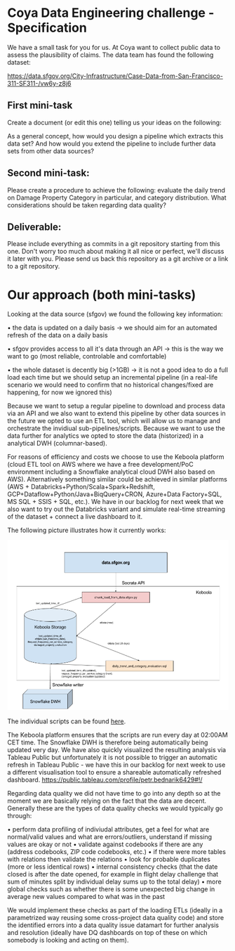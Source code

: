 # Coya Data Engineering challenge - Specification

We have a small task for you for us. At Coya want to collect public data to assess the plausibility of claims. The data team has found the following dataset:

https://data.sfgov.org/City-Infrastructure/Case-Data-from-San-Francisco-311-SF311-/vw6y-z8j6

## First mini-task
Create a document (or edit this one) telling us your ideas on the following:

As a general concept, how would you design a pipeline which extracts this data set? And how would you extend the pipeline to include further data sets from other data sources?

## Second mini-task:
Please create a procedure to achieve the following: evaluate the daily trend on Damage Property Category in particular, and category distribution. What considerations should be taken regarding data quality?

## Deliverable:
Please include everything as commits in a git repository starting from this one. Don't worry too much about making it all nice or perfect, we'll discuss it later with you. Please send us back this repository as a git archive or a link to a git repository.

# Our approach (both mini-tasks)

Looking at the data source (sfgov) we found the following key information:

• the data is updated on a daily basis -> we should aim for an automated refresh of the data on a daily basis

• sfgov provides access to all it's data through an API -> this is the way we want to go (most reliable, controlable and comfortable)

• the whole dataset is decently big (>1GB) -> it is not a good idea to do a full load each time but we should setup an incremental pipeline (in a real-life scenario we would need to confirm that no historical changes/fixed are happening, for now we ignored this)

Because we want to setup a regular pipeline to download and process data via an API and we also want to extend this pipeline by other data sources in the future we opted to use an ETL tool, which will allow us to manage and orchestrate the invidiual sub-pipelines/scripts. Because we want to use the data further for analytics we opted to store the data (historized) in a analytical DWH (columnar-based).

For reasons of efficiency and costs we choose to use the Keboola platform (cloud ETL tool on AWS where we have a free development/PoC environment including a Snowflake analytical cloud DWH also based on AWS). Alternatively something similar could be achieved in similar platforms (AWS + Databricks+Python/Scala+Spark+Redshift, GCP+Dataflow+Python/Java+BiqQuery+CRON, Azure+Data Factory+SQL, MS SQL + SSIS + SQL, etc.). We have in our backlog for next week that we also want to try out the Databricks variant and simulate real-time streaming of the dataset + connect a live dashboard to it.

The following picture illustrates how it currently works:

![alt text](src/dataflow.png)

The individual scripts can be found [here](src).

The Keboola platform ensures that the scripts are run every day at 02:00AM CET time. The Snowflake DWH is therefore being automatically being updated very day. We have also quickly visualized the resulting analysis via Tableau Public but unfortunately it is not possible to trigger an automatic refresh in Tableau Public - we have this in our backlog for next week to use a different visualisation tool to ensure a shareable automatically refreshed dashboard.
https://public.tableau.com/profile/petr.bednarik6429#!/

Regarding data quality we did not have time to go into any depth so at the moment we are basically relying on the fact that the data are decent. Generally these are the types of data quality checks we would typically go through:

• perform data profiling of indiviudal attributes, get a feel for what are normal/valid values and what are errors/outliers, understand if missing values are okay or not
• validate against codebooks if there are any (address codebooks, ZIP code codebooks, etc.)
• if there were more tables with relations then validate the relations
• look for probable duplicates (more or less identical rows)
• internal consistency checks (that the date closed is after the date opened, for example in flight delay challenge that sum of minutes split by individual delay sums up to the total delay)
• more global checks such as whether there is some unexpected big change in average new values compared to what was in the past

We would implement these checks as part of the loading ETLs (ideally in a parametrized way reusing some cross-project data quality code) and store the identified errors into a data quality issue datamart for further analysis and resolution (ideally have DQ dashboards on top of these on which somebody is looking and acting on them).
